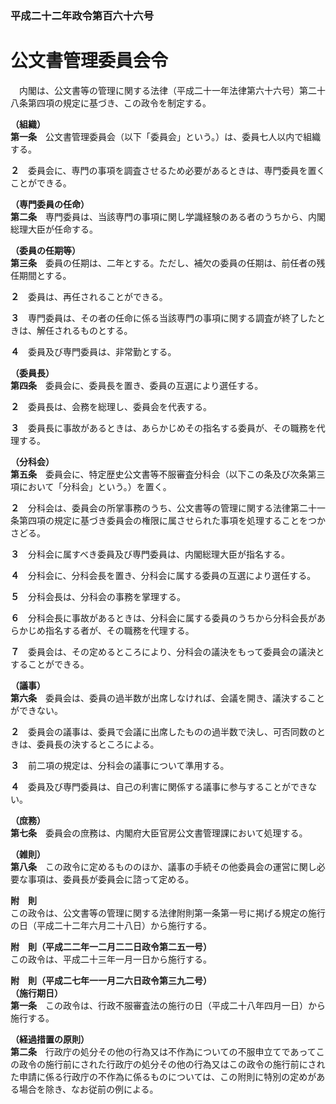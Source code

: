 ### 平成二十二年政令第百六十六号  
# 公文書管理委員会令  
　内閣は、公文書等の管理に関する法律（平成二十一年法律第六十六号）第二十八条第四項の規定に基づき、この政令を制定する。  
  
**（組織）**  
**第一条**　公文書管理委員会（以下「委員会」という。）は、委員七人以内で組織する。  
  
**２**　委員会に、専門の事項を調査させるため必要があるときは、専門委員を置くことができる。  
  
**（専門委員の任命）**  
**第二条**　専門委員は、当該専門の事項に関し学識経験のある者のうちから、内閣総理大臣が任命する。  
  
**（委員の任期等）**  
**第三条**　委員の任期は、二年とする。ただし、補欠の委員の任期は、前任者の残任期間とする。  
  
**２**　委員は、再任されることができる。  
  
**３**　専門委員は、その者の任命に係る当該専門の事項に関する調査が終了したときは、解任されるものとする。  
  
**４**　委員及び専門委員は、非常勤とする。  
  
**（委員長）**  
**第四条**　委員会に、委員長を置き、委員の互選により選任する。  
  
**２**　委員長は、会務を総理し、委員会を代表する。  
  
**３**　委員長に事故があるときは、あらかじめその指名する委員が、その職務を代理する。  
  
**（分科会）**  
**第五条**　委員会に、特定歴史公文書等不服審査分科会（以下この条及び次条第三項において「分科会」という。）を置く。  
  
**２**　分科会は、委員会の所掌事務のうち、公文書等の管理に関する法律第二十一条第四項の規定に基づき委員会の権限に属させられた事項を処理することをつかさどる。  
  
**３**　分科会に属すべき委員及び専門委員は、内閣総理大臣が指名する。  
  
**４**　分科会に、分科会長を置き、分科会に属する委員の互選により選任する。  
  
**５**　分科会長は、分科会の事務を掌理する。  
  
**６**　分科会長に事故があるときは、分科会に属する委員のうちから分科会長があらかじめ指名する者が、その職務を代理する。  
  
**７**　委員会は、その定めるところにより、分科会の議決をもって委員会の議決とすることができる。  
  
**（議事）**  
**第六条**　委員会は、委員の過半数が出席しなければ、会議を開き、議決することができない。  
  
**２**　委員会の議事は、委員で会議に出席したものの過半数で決し、可否同数のときは、委員長の決するところによる。  
  
**３**　前二項の規定は、分科会の議事について準用する。  
  
**４**　委員及び専門委員は、自己の利害に関係する議事に参与することができない。  
  
**（庶務）**  
**第七条**　委員会の庶務は、内閣府大臣官房公文書管理課において処理する。  
  
**（雑則）**  
**第八条**　この政令に定めるもののほか、議事の手続その他委員会の運営に関し必要な事項は、委員長が委員会に諮って定める。  
  
**附　則**  
この政令は、公文書等の管理に関する法律附則第一条第一号に掲げる規定の施行の日（平成二十二年六月二十八日）から施行する。  
  
**附　則（平成二二年一二月二二日政令第二五一号）**  
この政令は、平成二十三年一月一日から施行する。  
  
**附　則（平成二七年一一月二六日政令第三九二号）**  
**（施行期日）**  
**第一条**　この政令は、行政不服審査法の施行の日（平成二十八年四月一日）から施行する。  
  
**（経過措置の原則）**  
**第二条**　行政庁の処分その他の行為又は不作為についての不服申立てであってこの政令の施行前にされた行政庁の処分その他の行為又はこの政令の施行前にされた申請に係る行政庁の不作為に係るものについては、この附則に特別の定めがある場合を除き、なお従前の例による。  
  

